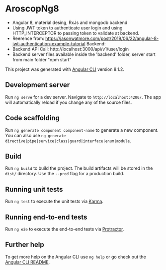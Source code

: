 # AroscopNg8
 * Angular 8, material desing, RxJs and mongodb backend
 * Using JWT token to authenticate user login and using HTTP_INTERCEPTOR to passing token to validate at backend.
 * Reerence from: https://jasonwatmore.com/post/2019/06/22/angular-8-jwt-authentication-example-tutorial
 Backend:
 * Backend API Call: http://localhost:3000/api/v1/user/login
 * Backend server files available inside the 'backend' folder, server start from main folder "npm start"

This project was generated with [Angular CLI](https://github.com/angular/angular-cli) version 8.1.2.

## Development server

Run `ng serve` for a dev server. Navigate to `http://localhost:4200/`. The app will automatically reload if you change any of the source files.

## Code scaffolding

Run `ng generate component component-name` to generate a new component. You can also use `ng generate directive|pipe|service|class|guard|interface|enum|module`.

## Build

Run `ng build` to build the project. The build artifacts will be stored in the `dist/` directory. Use the `--prod` flag for a production build.

## Running unit tests

Run `ng test` to execute the unit tests via [Karma](https://karma-runner.github.io).

## Running end-to-end tests

Run `ng e2e` to execute the end-to-end tests via [Protractor](http://www.protractortest.org/).

## Further help

To get more help on the Angular CLI use `ng help` or go check out the [Angular CLI README](https://github.com/angular/angular-cli/blob/master/README.md).
